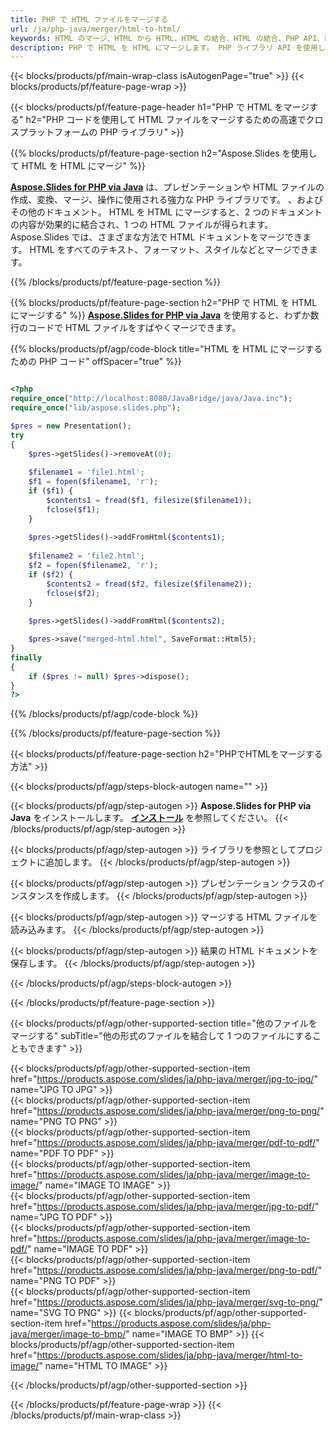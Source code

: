 ```yaml
---
title: PHP で HTML ファイルをマージする
url: /ja/php-java/merger/html-to-html/
keywords: HTML のマージ、HTML から HTML、HTML の結合、HTML の結合、PHP API、PHP ライブラリ
description: PHP で HTML を HTML にマージします。 PHP ライブラリ API を使用して HTML ファイルを結合する
---
```


{{< blocks/products/pf/main-wrap-class isAutogenPage="true" >}}
{{< blocks/products/pf/feature-page-wrap >}}

{{< blocks/products/pf/feature-page-header h1="PHP で HTML をマージする" h2="PHP コードを使用して HTML ファイルをマージするための高速でクロスプラットフォームの PHP ライブラリ" >}}

{{% blocks/products/pf/feature-page-section h2="Aspose.Slides を使用して HTML を HTML にマージ" %}}

[**Aspose.Slides for PHP via Java**](https://products.aspose.com/slides/ja/php-java/) は、プレゼンテーションや HTML ファイルの作成、変換、マージ、操作に使用される強力な PHP ライブラリです。 、およびその他のドキュメント。 HTML を HTML にマージすると、2 つのドキュメントの内容が効果的に結合され、1 つの HTML ファイルが得られます。 Aspose.Slides では、さまざまな方法で HTML ドキュメントをマージできます。 HTML をすべてのテキスト、フォーマット、スタイルなどとマージできます。

{{% /blocks/products/pf/feature-page-section %}}




{{% blocks/products/pf/feature-page-section  h2="PHP で HTML を HTML にマージする" %}}
[**Aspose.Slides for PHP via Java**](https://products.aspose.com/slides/ja/php-java/) を使用すると、わずか数行のコードで HTML ファイルをすばやくマージできます。

{{% blocks/products/pf/agp/code-block title="HTML を HTML にマージするための PHP コード" offSpacer="true" %}}
```php

<?php
require_once("http://localhost:8080/JavaBridge/java/Java.inc");
require_once("lib/aspose.slides.php");

$pres = new Presentation();
try
{
    $pres->getSlides()->removeAt(0);
    
    $filename1 = 'file1.html';
    $f1 = fopen($filename1, 'r');
    if ($f1) {
        $contents1 = fread($f1, filesize($filename1));
        fclose($f1);
    }
    
    $pres->getSlides()->addFromHtml($contents1);
    
    $filename2 = 'file2.html';
    $f2 = fopen($filename2, 'r');
    if ($f2) {
        $contents2 = fread($f2, filesize($filename2));
        fclose($f2);
    }
    
    $pres->getSlides()->addFromHtml($contents2);

    $pres->save("merged-html.html", SaveFormat::Html5);
}
finally
{
    if ($pres != null) $pres->dispose();
}
?>
```
{{% /blocks/products/pf/agp/code-block %}}

{{% /blocks/products/pf/feature-page-section %}}




{{< blocks/products/pf/feature-page-section  h2="PHPでHTMLをマージする方法" >}}


{{< blocks/products/pf/agp/steps-block-autogen name="" >}}


{{< blocks/products/pf/agp/step-autogen >}}
**Aspose.Slides for PHP via Java** をインストールします。 [**インストール**](https://docs.aspose.com/slides/php-java/installation/) を参照してください。
{{< /blocks/products/pf/agp/step-autogen >}}

{{< blocks/products/pf/agp/step-autogen >}}
ライブラリを参照としてプロジェクトに追加します。
{{< /blocks/products/pf/agp/step-autogen >}}

{{< blocks/products/pf/agp/step-autogen >}}
プレゼンテーション クラスのインスタンスを作成します。
{{< /blocks/products/pf/agp/step-autogen >}}

{{< blocks/products/pf/agp/step-autogen >}}
マージする HTML ファイルを読み込みます。
{{< /blocks/products/pf/agp/step-autogen >}}

{{< blocks/products/pf/agp/step-autogen >}}
結果の HTML ドキュメントを保存します。
{{< /blocks/products/pf/agp/step-autogen >}}


{{< /blocks/products/pf/agp/steps-block-autogen >}}


{{< /blocks/products/pf/feature-page-section >}}




{{< blocks/products/pf/agp/other-supported-section title="他のファイルをマージする" subTitle="他の形式のファイルを結合して 1 つのファイルにすることもできます" >}}

{{< blocks/products/pf/agp/other-supported-section-item href="https://products.aspose.com/slides/ja/php-java/merger/jpg-to-jpg/" name="JPG TO JPG" >}}  
{{< blocks/products/pf/agp/other-supported-section-item href="https://products.aspose.com/slides/ja/php-java/merger/png-to-png/" name="PNG TO PNG" >}}  
{{< blocks/products/pf/agp/other-supported-section-item href="https://products.aspose.com/slides/ja/php-java/merger/pdf-to-pdf/" name="PDF TO PDF" >}}  
{{< blocks/products/pf/agp/other-supported-section-item href="https://products.aspose.com/slides/ja/php-java/merger/image-to-image/" name="IMAGE TO IMAGE" >}}  
{{< blocks/products/pf/agp/other-supported-section-item href="https://products.aspose.com/slides/ja/php-java/merger/jpg-to-pdf/" name="JPG TO PDF" >}}  
{{< blocks/products/pf/agp/other-supported-section-item href="https://products.aspose.com/slides/ja/php-java/merger/image-to-pdf/" name="IMAGE TO PDF" >}}  
{{< blocks/products/pf/agp/other-supported-section-item href="https://products.aspose.com/slides/ja/php-java/merger/png-to-pdf/" name="PNG TO PDF" >}}  
{{< blocks/products/pf/agp/other-supported-section-item href="https://products.aspose.com/slides/ja/php-java/merger/svg-to-png/" name="SVG TO PNG" >}} 
{{< blocks/products/pf/agp/other-supported-section-item href="https://products.aspose.com/slides/ja/php-java/merger/image-to-bmp/" name="IMAGE TO BMP" >}} 
{{< blocks/products/pf/agp/other-supported-section-item href="https://products.aspose.com/slides/ja/php-java/merger/html-to-image/" name="HTML TO IMAGE" >}}  
  


{{< /blocks/products/pf/agp/other-supported-section >}}

{{< /blocks/products/pf/feature-page-wrap >}}
{{< /blocks/products/pf/main-wrap-class >}}